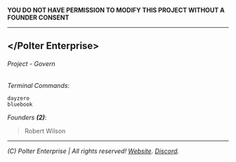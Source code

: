 **YOU DO NOT HAVE PERMISSION TO MODIFY THIS PROJECT WITHOUT A FOUNDER CONSENT**
___
## </Polter Enterprise>
###### Project - Govern

*Terminal Commands*:
```
dayzero
bluebook
```

*Founders **(2)***:
> Robert Wilson
___
*(C) Polter Enterprise | All rights reserved! [Website](https://polterenterprise.gov). [Discord](https://discord.gg/eVvPpe7).*
